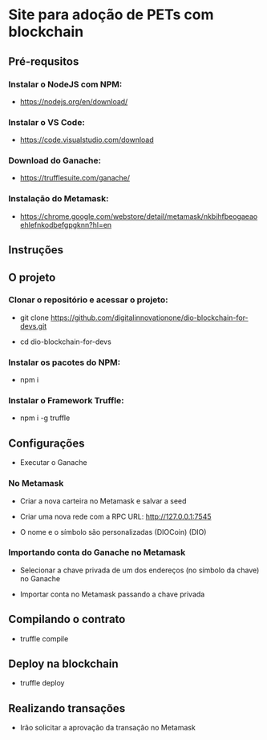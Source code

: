 

# Site para adoção de PETs com blockchain

## Pré-requsitos

### Instalar o NodeJS com NPM:

- https://nodejs.org/en/download/

### Instalar o VS Code: 

- https://code.visualstudio.com/download

### Download do Ganache: 

- https://trufflesuite.com/ganache/

### Instalação do Metamask: 

- https://chrome.google.com/webstore/detail/metamask/nkbihfbeogaeaoehlefnkodbefgpgknn?hl=en

## Instruções

## O projeto

### Clonar o repositório e acessar o projeto:

- git clone https://github.com/digitalinnovationone/dio-blockchain-for-devs.git

- cd dio-blockchain-for-devs

### Instalar os pacotes do NPM: 

- npm i

### Instalar o Framework Truffle: 

- npm i -g truffle

## Configurações
 
 - Executar o Ganache
 
 ### No Metamask
 
  - Criar a nova carteira no Metamask e salvar a seed
  
  - Criar uma nova rede com a RPC URL: http://127.0.0.1:7545
  
  - O nome e o símbolo são personalizadas (DIOCoin) (DIO)
  
### Importando conta do Ganache no Metamask

 - Selecionar a chave privada de um dos endereços (no símbolo da chave) no Ganache
 
 - Importar conta no Metamask passando a chave privada

## Compilando o contrato

- truffle compile

## Deploy na blockchain

- truffle deploy

## Realizando transações

- Irão solicitar a aprovação da transação no Metamask
